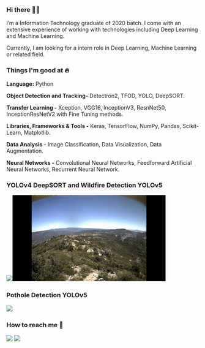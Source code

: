 ### Hi there 👋🏻 
I’m a Information Technology graduate of 2020 batch. I come with an extensive experience of working with technologies including Deep Learning and Machine Learning.

Currently, I am looking for a intern role in Deep Learning, Machine Learning or related field. 

### Things I'm good at :fire:
**Language:**  Python

**Object Detection and Tracking-** Detectron2, TFOD, YOLO, DeepSORT.

**Transfer Learning -** Xception, VGG16, InceptionV3, ResnNet50, InceptionResNetV2 with Fine Tuning methods.

**Libraries, Frameworks & Tools -** Keras, TensorFlow, NumPy, Pandas, Scikit-Learn, Matplotlib.

**Data Analysis -** Image Classification, Data Visualization, Data Augmentation.

**Neural Networks -** Convolutional Neural Networks, Feedforward Artificial Neural Networks, Recurrent Neural Network.

### YOLOv4 DeepSORT and Wildfire Detection YOLOv5
<p align="left"><img src="https://github.com/vaidande/YOLOv4-DeepSORT/blob/9c4d26f1ce78619869a19e4ea60c00d9193d0871/outputs/demo1.gif" width=400><img src="https://github.com/vaidande/Wildfire-Smoke-Detection-YOLOv5/blob/9424d68c8f3b14408409ba0a8ea247fa0cff250b/images/smoke-video.gif" width=400></p>

### Pothole Detection YOLOv5
<p align="left"><img src="https://github.com/vaidande/Pothole-Detection-YOLOv5/blob/05c1ddd07af523a4f6f37f163adb72e044a90be8/images/pothole-video.gif" width=400></p>


### How to reach me 📱

[<img target="_blank" src="https://img.icons8.com/cotton/64/000000/whatsapp--v4.png"/>](https://wa.me/918605498378) [<img target="_blank" src="https://img.icons8.com/doodle/64/000000/linkedin-circled.png"/>](https://www.linkedin.com/in/ritik-vaidande-6a1117168/)
